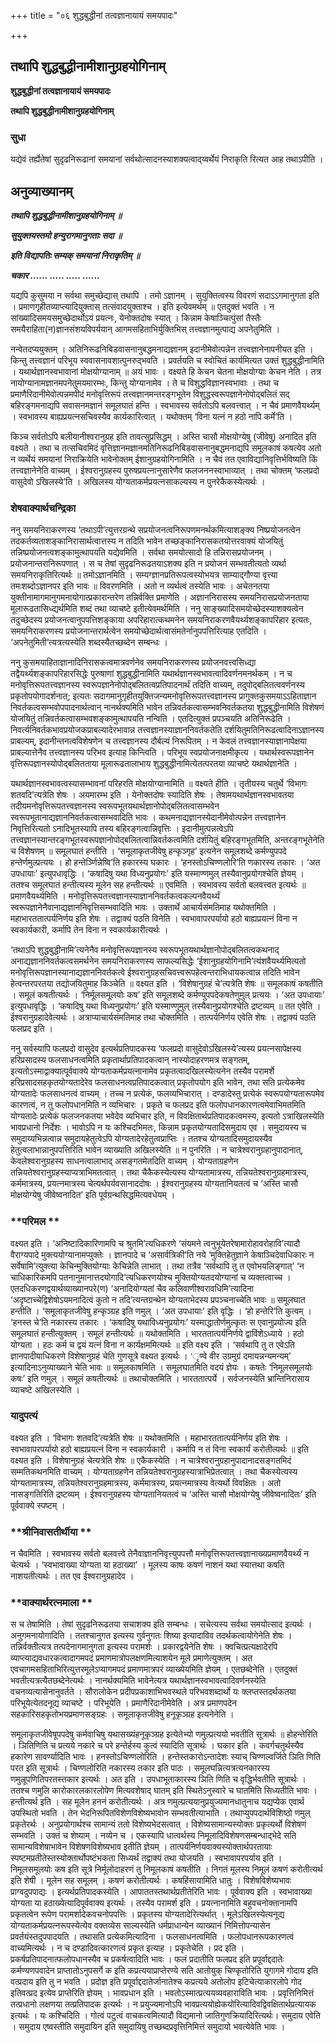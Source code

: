 +++
title = "०६ शुद्धबुद्धीनां तत्वज्ञानायायं समयपादः"

+++


## तथापि शुद्धबुद्धीनामीशानुग्रहयोगिनाम्

**शुद्धबुद्धीनां तत्वज्ञानायायं समयपादः**

**तथापि शुद्धबुद्धीनामीशानुग्रहयोगिनाम्**

### **सुधा**

यद्येवं तर्ह्येतेषां सुदृढनिरूढानां समयानां सर्वथोत्सादनस्याशक्यत्वाद्य्वर्थेयं निराकृति रित्यत आह तथाऽपीति ।

## **अनुव्याख्यानम्**

***तथापि शुद्धबुद्धीनामीशानुग्रहयोगिनाम् ॥***

***सुयुक्तयस्तमो हन्युरागमानुगताः सदा ॥***

***इति विद्यापतिः सम्यक् समयानां निराकृतिम् ॥***

***चकार ...... ..... ..... ......***

यद्यपि कुसुमया न सर्वथा समुच्छेद्यास् तथापि । तमो ऽज्ञानम् । सुयुक्तित्वस्य विवरणं सदाऽऽगमानुगता इति । प्रमाणगृहीतव्याप्त्यादियुक्तास् तत्संवादयुक्ताश्च । इति इत्येवमर्थम् ॥ एतदुक्तं भवति । न सांख्यादिसमयसमुच्छेदार्थोऽयं प्रयत्नः, येनोक्तदोषः स्यात् । किन्नाम केषाञ्चित्पुंसां तैस्तैः समयैराहिता(न)ज्ञानसंशयविपर्ययान् आगमसहिताभिर्युक्तिभिस् तत्त्वज्ञानमुत्पाद्य अपनेतुमिति ।

नन्वेतदप्ययुक्तम् । अतिनिरूढनिबिडवासनानुबद्धमनाद्यज्ञानम् इदानीमेवोत्पन्नेन तत्त्वज्ञानेनापनीयत इति । किन्तु तत्त्वज्ञानं परिभूय स्ववासनावशात्पुनरुद्भवति । प्रवर्तयति च स्वोचितं कार्यमित्यत उक्तं शुद्धबुद्धीनामिति । यथार्थज्ञानस्वभावानां मोक्षयोग्यानाम् ॥ अयं भावः । वक्ष्यते हि केचन चेतना मोक्षयोग्याः केचन नेति । तत्र नायोग्यानामज्ञानमपनेतुमयमारम्भः, किन्तु योग्यानामेव । ते च विशुद्धविज्ञानस्वभावाः । तथा च प्रमाणैरिदानीमेवोत्पन्नमपीदं मनोवृत्तिरूपं तत्त्वज्ञानमन्तरङ्गभूतेन विशुद्धस्वरूपज्ञानेनोपोद्बलितं सद् बहिरङ्गमनाद्यपि सवासनमज्ञानं समूलघातं हन्ति । स्वभावस्य सर्वतोऽपि बलवत्त्वात् । न चैवं प्रमाणवैयर्थ्यम् । स्वभावस्य बाह्यप्रयत्नसचिवस्यैव कार्यकारित्वात् । यथोक्तम् ‘विना यत्नं न हठो नापि कर्मे’ति ।

किञ्च सर्वतोऽपि बलीयानीश्वरानुग्रह इति तावत्सुप्रसिद्धम् । अस्ति चासौ मोक्षयोग्येषु (जीवेषु) अनादित इति वक्ष्यते । तथा च तत्सचिवमिदं वृत्तिज्ञानमज्ञानमतिनिरूढनिबिडवासनानुबद्धमनाद्यपि समूलकाषं कषत्येव अतो न व्यर्थेयं समयानां निराक्रियेति भावेनोक्तम् ईशानुग्रहयोगिनामिति । न चैवं तत एवाविद्यानिवृत्तिर्भविष्यति किं तत्त्वज्ञानेनेति वाच्यम् । ईश्वरानुग्रहस्य पुरुषप्रयत्नानुसारेणैव फलजननस्वाभाव्यात् । तथा चोक्तम् ‘फलप्रदो वासुदेवो ऽखिलस्ये’ति । अखिलस्य योग्यताकर्मप्रयत्नसाकल्यस्य न पुनरेकैकस्येत्यर्थः ।

### **शेषवाक्यार्थचन्द्रिका**

ननु समयनिराकरणस्य ‘तथाऽपी’त्युत्तरग्रन्थे सप्रयोजनत्वनिरूपणमनर्थकमित्याशङ्क्य निष्प्रयोजनत्वेन तदकर्तव्यताशङ्कानिरासार्थत्वात्तस्य न तदिति भावेन तच्छङ्कानिरासकतयोत्तरवाक्यं योजयितुं तन्निष्प्रयोजनत्वशङ्कामुत्थापयति यद्येवमिति । सर्वथा समयोत्सादो हि तन्निरासप्रयोजनम् । प्रयोजनान्तरानिरूपणात् । स च तेषां सुदृढनिरूढतयाऽशक्य इति न प्रयोजनं सम्भवतीत्यतो व्यर्था समयनिराकृतिरित्यर्थः ॥ तमोऽज्ञानमिति । सम्यग्ज्ञानप्रतिरूपत्वस्योभयत्र साम्याद्गौण्या वृत्त्या तमःशब्दोऽज्ञानपर इति भावः ॥ विवरणमिति । अतो न व्यर्थत्वं तस्येति भावः । अचेतनतया युक्तीनामागमानुगमनायोगात्प्रकारान्तरेण तन्निर्वक्ति प्रमाणेति । अज्ञाननिरासस्य समयनिरासप्रयोजनताया मूलारूढतासिध्द्यर्थमिति शब्दं तथा व्याचष्टे इतीत्येवमर्थमिति । ननु साङ्ख्यादिसमयोच्छेदस्याशक्यत्वेन तदुच्छेदस्य प्रयोजनत्वानुपपत्तिशङ्काया अपरिहारात्कथमनेन समयनिराकरणवैयर्थ्यशङ्कापरिहार इत्यतः, समयनिराकरणस्य प्रयोजनान्तरार्थत्वेन समयोच्छेदार्थत्वासंमतेर्नानुपपत्तिरित्याह एतदिति । ‘अपनेतुमिती’त्यत्रत्यस्येति शब्दस्यैतच्छब्देन सम्बन्धः ।

ननु कुसमयाहिताज्ञानादिनिरासकत्वमात्रवर्णनेव समयनिराकरणस्य प्रयोजनवत्त्वसिध्द्या तद्वैयर्थ्यशङ्कापरिहारसिद्धेः पुरुषाणां शुद्धबुद्धीनामिति यथार्थज्ञानस्वभावत्वादिवर्णनमनर्थकम् । न च मनोवृत्तिरूपतत्त्वज्ञानस्य स्वरूपज्ञानेनोपोद्बलितत्वप्रतिपादनार्थं तदिति वाच्यम्, तदुपोद्बलितत्ववर्णनस्य प्रकृतोपयोगादर्शनात्; इत्यतः सदागमानुगृहीतयुक्तिजन्यमनोवृत्तिरूपतत्त्वज्ञानस्य प्रागुक्तकुसमयाऽऽहिताज्ञान निवर्तकत्वसम्भवोपपादनार्थत्वान् नानर्थक्यमिति भावेन तन्निवर्तकत्वासम्भवनिवर्तकतया शुद्धबुद्धीनामिति विशेषणं योजयितुं तन्निवर्तकत्वासम्भवशङ्कामुत्थापयति नन्विति । एतदित्युक्तं प्रपञ्चयति अतिनिरूढेति । निवर्त्यनिवर्तकभावप्रयोजकप्राबल्यादेरभावान्न तत्त्वज्ञानस्याज्ञाननिवर्तकतेति दर्शयितुमतिनिरूढत्वादिनाऽज्ञानस्य प्राबल्यम्, इदानीन्तनत्वविशेषणेन च तत्त्वज्ञानस्य दौर्बल्यं निरूपितम् । न केवलं तत्त्वज्ञानस्याज्ञानापेक्षया प्राबल्यात्तेनैव तत्त्वज्ञानस्य परिभव इत्याह किन्त्विति । परिभूय स्वप्रयोजनाक्षमीकृत्य । यथार्थस्वरूपज्ञानेन वृत्तिरूपज्ञानस्योपोद्बलितताया मूलारूढतालाभाय शुद्धबुद्धीनामित्येतत्परतया व्याचष्टे यथार्थज्ञानेति ।

यथार्थज्ञानस्वभावत्वस्यासम्भावनां परिहरति मोक्षयोग्यानामिति ॥ वक्ष्यते हीति । तृतीयस्य चतुर्थे ‘विभागः शतवदि’त्यत्रेति शेषः । अयमारम्भ इति । येनोक्तदोषः स्यादिति शेषः । तेषामयथार्थज्ञानस्वभावतया तदीयमनोवृत्तिरूपतत्त्वज्ञानस्य स्वरूपभूतयथार्थज्ञानोपोद्बलितत्वासम्भवेन स्वरूपभूतानाद्यज्ञाननिवर्तकत्वासम्भवादिति भावः । कथमनाद्यज्ञानस्येदानीमेवोत्पन्नेन तत्त्वज्ञानेन निवृत्तिरित्यतो ऽनादिभूतस्यापि तस्य बहिरङ्गत्वान्निवृत्तिः । इदानीमुत्पन्नत्वेऽपि तत्त्वज्ञानस्यान्तरङ्गभूतस्वरूपज्ञानोपोद्बलितत्वान्निवर्तकत्वमिति दर्शयितुं बहिरङ्गभूतमिति, अन्तरङ्गभूतेनेति च विशेषणम् ॥ समूलघातं हन्तीति । ‘समूलाकृतजीवेषु हन्कृञ्गृह’ इत्यनेन समूलशब्दे कर्मण्युपपदे हन्तेर्णमुल्प्रत्ययः । हो हन्तेर्ञ्णिन्नेष्वि’ति हकारस्य घकारः । ‘हनस्तोऽचिण्णलोरि’ति णकारस्य तकारः । ‘अत उपधायाः’ इत्युपधावृद्धिः । ‘कषादिषु यथा विध्यनुप्रयोगः’ इति यस्माण्णमुल् तस्यैवानुप्रयोगश्चेति ज्ञेयम् । ततश्च समूलघातं हन्तीत्यस्य मूलेन सह हन्तीत्यर्थः ॥ एवमिति । स्वभावस्य सर्वतो बलवत्त्वत इत्यर्थः ॥ प्रमाणवैयर्थ्यमिति । मनोवृत्तिरूपतत्त्वज्ञानस्याज्ञाननिवर्तकत्वकल्पनवैयर्थ्यं स्वरूपज्ञानेनैवानाद्यज्ञाननिवृत्तिसम्भवादिति भावः । उक्तार्थे आचार्यसंमतिमाह यथोक्तमिति । महाभारततात्पर्यनिर्णय इति शेषः । तद्वाक्यं पठति विनेति । स्वभावापरपर्यायो हठो बाह्यप्रयत्नं विना न स्वकार्यकारी, कर्मापि तेन विना न स्वकार्यकारीत्यर्थः ।

‘तथाऽपि शुद्धबुद्धीनामि’त्यनेनैव मनोवृत्तिरूपज्ञानस्य स्वरूपभूतयथार्थज्ञानोपोद्बलितत्वकथनाद् अनाद्यज्ञाननिवर्तकत्वसमर्थनेन समयनिराकरणस्य साफल्यसिद्धेः ‘ईशानुग्रहयोगिनामि’त्यंशवैयर्थ्यमित्यतो मनोवृत्तिरूपज्ञानस्यानाद्यज्ञाननिवर्तकत्वे ईश्वरानुग्रहसचिवत्त्वरूपहेत्वन्तराभिधायकत्वान्न तदिति भावेन हेत्वन्तरपरतया तद्योजयितुमाह किञ्चेति ॥ वक्ष्यत इति । ‘विशेषानुग्रहं चे’त्यत्रेति शेषः ॥ समूलकाषं कषतीति । समूलं कषतीत्यर्थः । ‘निर्मूलसमूलयोः कष’ इति समूलशब्दे कर्मण्युपपदेकषतेणुमुल् प्रत्ययः । ‘अत उपधायाः’ इत्युपधावृद्धिः । ‘कषादिषु यथा विध्यनुप्रयोगः’ इति यस्माण्णुमुल् तस्यैवानुप्रयोगश्चेति द्रष्टव्यम् ॥ तत एवेति । ईश्वरानुग्रहादेवेत्यर्थः । अत्राप्याचार्यसंमतिमाह तथा चोक्तमिति । तात्पर्यनिर्णय एवेति शेषः । तद्वाक्यं पठति फलप्रद इति ।

ननु सर्वस्यापि फलप्रदो वासुदेव इत्यर्थप्रतिपादकस्य ‘फलप्रदो वासुदेवोऽखिलस्ये’त्यस्य प्रयत्नसापेक्षस्य हरिप्रसादस्य फलसाधनत्वमिति प्रकृतार्थाप्रतिपादकत्वान् नास्योदाहरणमत्र सङ्गतम्, इत्यतोऽस्माद्वाक्यात्पूर्ववाक्ये योग्यताकर्मप्रयत्नानामेव प्रकृतत्वादखिलस्येत्यनेन तस्यैव परामर्शे हरिप्रसादसहकृतयोग्यतादेरेव फलसाधनत्वप्रतिपादकत्वात् प्रकृतोपयोग इति भावेन, तथा सति प्रत्येकमेव योग्यतादेः फलसाधनत्वं वाच्यम् । तच्च न प्रत्येकं, फलव्यभिचारात् । दण्डादेस्तु प्रत्येकं स्वरूपयोग्यतारूपमेव कारणत्वं, न तु फलोपधानमिति न व्यभिचारः । प्रकृते च फलप्रद इति फलोपधानकारणत्वमेवाभिमतमिति योग्यतादेः प्रत्येकं फलजनकतया भवेदेव व्यभिचार इति, न विवक्षितार्थप्रतिपादकत्वमस्य, इत्यतो ऽत्राखिलस्येति भावप्रधानो निर्देशः । भावोऽपि न यः कश्चिदभिमतः, किन्नाम प्रकृतयोग्यतादिसमुदाय एव । समुदायस्य च समुदाय्यभिन्नत्वान्न समुदायहेतुत्वेऽपि योग्यतादेरहेतुत्वप्राप्तिः । ततश्च योग्यतादिसमुदायस्यैव हेतुत्वलाभान्नानुपपत्तिरिति भावेन व्याख्याति अखिलस्येति ॥ न पुनरिति । न चात्रेश्वरानुग्रहानुपादानात्, केवलेश्वरानुग्रहस्य साधनत्वालाभाद् असङ्गतमेतदिति वाच्यम् । योग्यताग्रहणेन तन्नियतेश्वरानुग्रहस्याप्यत्राभिमतत्वात् । तथा चैकैकस्येत्यस्य योग्यतामात्रस्य, तन्नियतेश्वरानुग्रहमात्रस्य, कर्ममात्रस्य, प्रयत्नमात्रस्य चेत्यर्थपर्यवसानाददोषः । ईश्वरानुग्रहस्य योग्यतानियतत्वं च ‘अस्ति चासौ मोक्षयोग्येषु जीवेष्वनादित’ इति पूर्वग्रन्थसिद्धमित्यवधेयम् ।

### **परिमल **

वक्ष्यत इति । ‘अनिष्टादिकारिणामपि च श्रुतमि’त्यधिकरणे ‘संयमने त्वनुभूयेतरेषामारोहावरोहावि’त्यादौ वैराग्यपादे मुक्त्ययोग्यानामप्युक्तेः । ज्ञानपादे च ‘असार्वत्रिकी’ति नये ‘मुक्तिहेतुज्ञाने केषाञ्चिदेवाधिकारः न सर्वेषामि’त्युक्त्या केचिन्मुक्तियोग्याः केचिन्नेति लाभात् । तथा तत्रैव ‘सर्वथापि तु त एवोभयलिङ्गात्’ ‘न चाधिकारिकमपि पतनानुमानात्तदयोगादि’त्यधिकरणयोश्च मुक्तियोग्यतदयोग्यानां च व्यक्तत्वाच्च । एतदधिकरणद्वयार्थव्याख्यानपरे(ण) ‘अनादियोग्यतां चैव कलिवाणीश्वरावधिमि’त्यादिना ‘अदृष्टाच्चेद्विशेषोऽयमनादित्वं कुतो न तदि’त्यन्तग्रन्थेन योग्यताभेदस्य प्रपञ्चनाच्चेति भावः ॥ समूलघात हन्तीति । ‘समूलाकृतजीवेषु हन्कृञ्ग्रह इति णमुल् । ‘अत उपधायाः’ इति वृद्धिः । ‘हो हन्तेरि’ति कुत्वम् । ‘हनस्त चे’ति नकारस्य तकारः । ‘कषादिषु यथाविध्यनुप्रयोगः’ यस्माद्धातोर्णमुल्कृतः स एवानुप्रयोज्य इति समूलघातं हन्तीत्युक्तम् । समूलं हन्तीत्यर्थः ॥ यथोक्तमिति । भारततात्पर्यनिर्णये द्वाविंशेऽध्याये । हठो योग्यता । हठः कर्म च द्वयं यत्नं विना न कार्यक्षममित्यर्थः ॥ इति वक्ष्य इति । ‘सर्वथापि तु त एवेऽति ज्ञानपादीयाधिकरणे विशेषानुग्रहं चेति गुणसूत्रे वक्ष्यत इत्यर्थः । ‘ृण्वे वीर उग्रमुग्रं दमायन्नन्यमन्यम्’ इत्यादिनाऽनुव्याख्याने चेति भावः ॥ समूलकाषमिति । समूलघातमिति वदयं ज्ञेयः । कषतेः ‘निमूलसमूलयोः कषः’ इति णमुल् । समूलं कषतीत्यर्थः ॥ तथाचोक्तमिति । भारततात्पर्ये । सर्वजनस्येति भ्रान्तिनिरासाय व्याचष्टे अखिलस्येति ।

### **यादुपत्यं**

वक्ष्यत इति । ‘विभागः शतवदि’त्यत्रेति शेषः ॥ यथोक्तमिति । महाभारततात्पर्यनिर्णय इति शेषः । स्वभावापरपर्यायो हठो बाह्यप्रयत्नं विना न स्वकार्यकारी । कर्मापि न तं विना स्वकार्यं करोतीत्यर्थः ॥ इति वक्ष्यत इति । विशेषानुग्रहं चेत्यत्रेति शेषः ॥ एकैकस्येति । न चात्रेश्वरानुग्रहानुपादानादसङ्गतमिदं सम्मतिकथनमिति वाच्यम् । योग्यताग्रहणेन तन्नियतेश्वरानुग्रहस्यात्राभिप्रेतत्वात् । तथा चैकस्येत्यस्य योग्यतामात्रस्य, तन्नियतेश्वरानुग्रहमात्रस्य, कर्ममात्रस्य, प्रयत्नमात्रस्य वेत्यर्थो विवक्षितः । अतो नासङ्गतिरिति द्रष्टव्यम् । ईश्वरानुग्रहस्य योग्यतानियतत्वं च ‘अस्ति चासौ मोक्षयोग्येषु जीवेष्वनादितः’ इति पूर्ववाक्ये स्पष्टम् ।

### **श्रीनिवासतीर्थीया **

न चैवमिति । स्वभावस्य सर्वतो बलवत्त्वे तेनैवाज्ञाननिवृत्त्युपपत्तौ मनोवृत्तिरूपतत्त्वज्ञानाख्यप्रमाणवैयर्थ्यं न चेत्यर्थः । ‘स्वभावाख्या योग्यता या हठाख्या’ । मूलस्य काषः कषणं नाशनं यथा स्यात्तथा कषति नाशयतीत्यर्थः । तत एव ईश्वरानुग्रहादेव ।

### **वाक्यार्थरत्नमाला **

स च तेषामिति । तेषां सुदृढनिरूढतया सचाशक्य इति सम्बन्धः । सचेत्यस्य सर्वथा समयोत्साद इत्यर्थः । अनुगमनायोगादिति । ततश्चानुगत इत्यस्य गुर्वनुगतः शिष्या इत्यादाविव तदर्थकत्वायोगेनेति शेषः । तन्निर्वक्तीत्यत्र तत्पदेनागमानुगता इत्यस्य परामर्शः । प्रकारद्वयेनेति शेषः । क्वचित्प्रत्यक्षादेरपि व्याप्त्याद्यवधारकत्वादागमपदं प्रमाणमात्रोपलक्षणमित्याशयेन मूले प्रमाणेत्युक्तम् । अत एवचागमसहिताभिरित्युत्तरमूलेऽप्यागमपदं प्रमाणमात्रपरं व्याख्येयमिति ज्ञेयम् । एतछब्देनेति । एतदुक्तं भवतीत्यत्रत्यैतछब्देनेत्यर्थः । नानर्थक्यमिति भावेनेत्यत्र यथार्थज्ञानस्वभावत्वादिवर्णनस्येति वचनव्यत्यासेनानुवर्तते । सौरालोकेन प्रदीपप्रकाशाभिभवस्थले परिभवशब्दार्थो यः क्लप्तस्तदर्थकतया परिभूयेत्येतदनूद्य व्याचष्टे । परिभूयेति । प्रमाणैरिदानीमेवेति । अत्र प्रमाणपदेन सहकारिसहकृतोभयप्रमाणसङ्ग्रहः । समूलाकृतजीवेषु हनूकृञ्ग्रह इत्यनेनेति ।

समूलाकृतजीवेषूपपदेषु कर्मवाचिषु यथासख्यंहनूकृञ्ग्रह इत्येतेभ्यो णमुल्प्रत्ययो भवतीति सूत्रार्थः ॥ होहन्तेरिति । ञितिणिति च प्रत्यये नकारे च परे हन्तेर्हस्य कुत्वं स्यादिति सूत्रार्थः । घकार इति । कवर्गचतुर्थस्यैव हकारेण सावर्ण्यादिति भावः । हनस्तोऽचिण्णलोरिति । हन्तेस्तकारोऽन्तादेशः स्याच् चिण्णल्वर्जिते ञिति णिति परत इति सूत्रार्थः । चिण्णलोरिति नकारस्य तकार इति पाठः । समूलघन्नित्यत्रत्यनकारस्य णमुल्रूपणितिपरतस्तकार इत्यर्थः । अत इति । उपधाभूताकारस्य ञिति णिति च वृद्धिर्भवतीति सूत्रार्थः । ततश्च णमुलि कारोकारलकारलोपेण मित्यवशेषाद् घातम् इति स्थितेऽनुस्वारे च घातमिति सिध्यतीति भावः । हन्तीत्यर्थ इति । सह मूलेन हननं करोतीत्यर्थः । अत्र णमुल्प्रत्ययानुप्रयुज्यमानधातुनाच यद्यप्येक एवार्थ उपस्थितो भवति । तेन भेदनिरूपितविशेणविशेष्यभावोन सम्भवतीत्याभाति । तथाप्युपपदार्थविशिष्ठो णमुल् प्रकृतेरर्थः । अनुप्रयोगार्थश्च सामान्यं ततो विशेष्यभेदसत्वात् । विशेष्यसामान्यस्योक्तः प्रकृत्यर्थो विशेषणं सम्भवति । उक्तं च शेष्याम् । नव्येन च । एकस्यापि धात्वर्थस्य निमूलादिविशेषणसम्बन्धाद्भेदे सति सामान्यविशेषाभावेन विशेषणविशेष्यभाव इतीति ज्ञेयम् । तात्पर्यनिर्णयवाक्यस्योक्तार्थपरतायाः स्पष्टमप्रतीतेस्तस्योक्तार्थोपष्टंभकता सिध्यर्थं तद्वाक्यं तथा योजयति । स्वभावापरपर्याय इति । निमूलसमूलयोः कष इति सूत्रे निर्मूलोदाहरणं तु निमूलकाषं कषतीति । निगतं मूलस्य निमूलं कषणं करोतीत्यर्थ इति शेषी । मूलेन सह समूलम् । कषणं करोतीत्यर्थः । कषहिंसायामिति धातुः । विशेषविशेष्यभावः प्राग्वदुपपाद्यः । इत्यर्थप्रतिपादकस्येति । आपाततस्तथार्थप्रतीतेरिति भावः । पूर्ववाक्य इति । स्वभावाख्या योग्यता या हठाख्येत्यादिपूर्ववाक्य इत्यर्थः । तस्यैव परामर्श इति । प्रयत्नानामिति बहुवचनोक्तानामपि प्रकृतत्वेन रूपेण परामर्शादेकवचनोपपत्तिः । प्रकृतस्य योग्यतादेरित्यर्थात् । मूलेऽखिलस्येत्यनूद्य योग्यताकर्मप्रयत्नरूपस्येत्येव वक्तव्येस साल्यस्येति धर्मप्राधान्येन व्याख्यानं निमित्तोपन्यासेन प्रवर्तयंस्तदुपपादयति । तथासति प्रत्येकमित्यादिना । फलसाधनत्वमिति । फलोपधानरूपकारणत्वं वाच्यमित्यर्थः । न च दण्डादिवत्कारणत्वं प्रकृत इत्याह । प्रकृतेचेति । प्रद इति । प्रकर्षप्रतिपादनात्फलोपधानस्यैव च प्रकर्षत्वादिति भावः । फलं प्रदातीति फलप्रद इति प्रपूर्वाद्ददातेः कर्मण्यणपवादेन प्राप्तातोऽनुपसर्गे क इति कप्रत्ययाप्राप्तेरण्ये सति आतोयुक् चिण्कृतोरिति युगागमे गोदाय इति वत्प्रदाय इति तु न भवति । प्रदोज्ञ इति प्रपूर्वाद्ददातेर्जानातेश्च कप्रत्यये अतोलोप इटिचेत्याकारलोपे गोद इतिवत्प्रद इत्येव प्राप्तेरिति ज्ञेयम् । भावप्रधान इति । भवतोऽस्मात्प्रत्ययव्यवहाराविति भावः । प्रवृत्तिनिमित्तं तत्प्रधानो लक्षणया तत्प्रतिपादक इत्यर्थः । न प्रयुज्यमानोऽपि भावप्रत्ययोह्येकयोरित्यादिवद्विवक्षितार्थप्रत्यायक इत्यर्थः । यः कश्चिदिति । गोत्वं पटुत्वं वाचकत्वमित्यादौ विद्यमानो जातिगुणक्रियादिरित्यर्थः। समुदाय एवेति । समुदाय एष्वस्तीति समुदायिन इति समुदायिषु तच्छब्दप्रवृत्तिनिमित्तं समुदायो भवत्येवेति भावः ।





